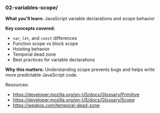 ### 02-variables-scope/
**What you'll learn:** JavaScript variable declarations and scope behavior

**Key concepts covered:**
- `var`, `let`, and `const` differences
- Function scope vs block scope
- Hoisting behavior
- Temporal dead zone
- Best practices for variable declarations

**Why this matters:** Understanding scope prevents bugs and helps write more predictable JavaScript code.


Resources:
- https://developer.mozilla.org/en-US/docs/Glossary/Primitive
- https://developer.mozilla.org/en-US/docs/Glossary/Scope
- https://wesbos.com/temporal-dead-zone
